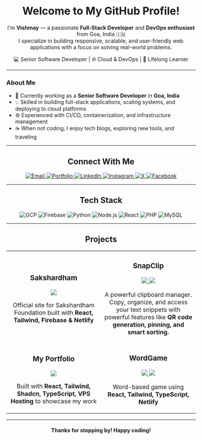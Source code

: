 <h1 align="center">Welcome to My GitHub Profile!</h1>

<p align="center">
  I'm <strong>Vishmay</strong> — a passionate <strong>Full-Stack Developer</strong> and <strong>DevOps enthusiast</strong> from Goa, India 🇮🇳<br>
  I specialize in building responsive, scalable, and user-friendly web applications with a focus on solving real-world problems.
</p>

<p align="center">
  💻 Senior Software Developer | 🌐 Cloud & DevOps | 🧠 Lifelong Learner
</p>

---

### About Me

- 🔭 Currently working as a **Senior Software Developer** in **Goa, India**
- 💡 Skilled in building full-stack applications, scaling systems, and deploying to cloud platforms
- ⚙️ Experienced with CI/CD, containerization, and infrastructure management
- ☕ When not coding, I enjoy tech blogs, exploring new tools, and traveling

---

<h2 align="center">Connect With Me</h2>

<p align="center">
  <a href="mailto:vishmaycode@gmail.com">
    <img src="https://img.shields.io/badge/Email-red?style=for-the-badge&logo=gmail&logoColor=white" alt="Email" />
  </a>
  <a href="https://vishcodes.com/">
    <img src="https://img.shields.io/badge/Portfolio-black?style=for-the-badge&logo=googlechrome&logoColor=white" alt="Portfolio" />
  </a>
  <a href="https://www.linkedin.com/in/vishmay">
    <img src="https://img.shields.io/badge/LinkedIn-blue?style=for-the-badge&logo=linkedin&logoColor=white" alt="LinkedIn" />
  </a>
  <a href="https://www.instagram.com/__vishmay__/">
    <img src="https://img.shields.io/badge/Instagram-E4405F?style=for-the-badge&logo=instagram&logoColor=white" alt="Instagram" />
  </a>
  <a href="https://x.com/VishmayK7">
    <img src="https://img.shields.io/badge/X-000000?style=for-the-badge&logo=x&logoColor=white" alt="X" />
  </a>
  <a href="https://www.facebook.com/vishmay.karbotkar">
    <img src="https://img.shields.io/badge/Facebook-1877F2?style=for-the-badge&logo=facebook&logoColor=white" alt="Facebook" />
  </a>
</p>

---

<h2 align="center">Tech Stack</h2>

<p align="center">
  <img src="https://img.shields.io/badge/Google Cloud-4285F4?style=for-the-badge&logo=googlecloud&logoColor=white" alt="GCP" />
  <img src="https://img.shields.io/badge/Firebase-FFCA28?style=for-the-badge&logo=firebase&logoColor=white" alt="Firebase" />
  <img src="https://img.shields.io/badge/Python-3776AB?style=for-the-badge&logo=python&logoColor=white" alt="Python" />
  <img src="https://img.shields.io/badge/Node.js-339933?style=for-the-badge&logo=node.js&logoColor=white" alt="Node.js" />
  <img src="https://img.shields.io/badge/React-61DAFB?style=for-the-badge&logo=react&logoColor=black" alt="React" />
  <img src="https://img.shields.io/badge/PHP-777BB4?style=for-the-badge&logo=php&logoColor=white" alt="PHP" />
  <img src="https://img.shields.io/badge/MySQL-4479A1?style=for-the-badge&logo=mysql&logoColor=white" alt="MySQL" />
</p>

---

<h2 align="center">Projects</h2>

<table align="center">
  <tr>
    <td align="center" width="50%">
      <h3>Sakshardham</h3>
      <a href="https://sakshardham.org/">
        <img src="https://img.shields.io/badge/Visit Site-123c76?style=for-the-badge&logo=googlechrome&logoColor=white" />
      </a>
      <p>Official site for Sakshardham Foundation built with <strong>React, Tailwind, Firebase & Netlify</strong></p>
    </td>
    <td align="center" width="50%">
      <h3>SnapClip</h3>
      <a href="https://chromewebstore.google.com/detail/snapclip/fnobgbeicjeeakpcccndbmofmhjdammn">
        <img src="https://img.shields.io/badge/Chrome Extension-123c76?style=for-the-badge&logo=googlechrome&logoColor=white" />
      </a>
      <a href="https://snapclip.vishcodes.com">
        <img src="https://img.shields.io/badge/Visit Site-123c76?style=for-the-badge&logo=googlechrome&logoColor=white" />
      </a>
      <p>A powerful clipboard manager. Copy, organize, and access your text snippets with powerful features like <strong>QR code generation, pinning, and smart sorting.</strong></p>
    </td>
  </tr>
  <tr>
    <td align="center" width="50%">
      <h3>My Portfolio</h3>
      <a href="https://vishcodes.com/">
        <img src="https://img.shields.io/badge/Visit Site-123c76?style=for-the-badge&logo=googlechrome&logoColor=white" />
      </a>
      <p>Built with <strong>React, Tailwind, Shadcn, TypeScript, VPS Hosting</strong> to showcase my work</p>
    </td>
    <td align="center" width="50%">
      <h3>WordGame</h3>
      <a href="https://github.com/vishmaycode/wordster">
        <img src="https://img.shields.io/badge/GitHub Repo-1f2937?style=for-the-badge&logo=github&logoColor=white" />
      </a>
      <a href="https://wordgame.vishcodes.com/">
        <img src="https://img.shields.io/badge/Visit Site-123c76?style=for-the-badge&logo=googlechrome&logoColor=white" />
      </a>
      <p>Word-based game using <strong>React, Tailwind, TypeScript, Netlify</strong></p>
    </td>
  </tr>
</table>

---

<h4 align="center">Thanks for stopping by! Happy coding!</h4>

